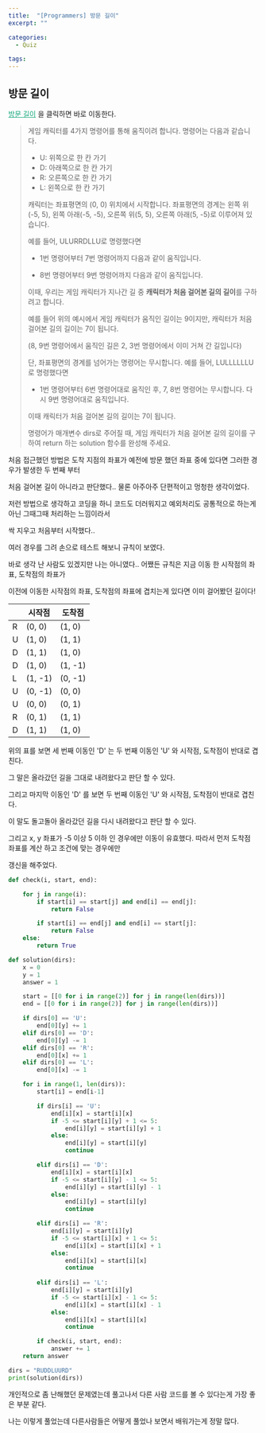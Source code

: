 ```yaml
---
title:  "[Programmers] 방문 길이"
excerpt: ""

categories:
  - Quiz

tags:
---
```


## 방문 길이

<a href="https://programmers.co.kr/learn/courses/30/lessons/49994" style="color:#0FA678">방문 길이</a> 을 클릭하면 바로 이동한다.

> 게임 캐릭터를 4가지 명령어를 통해 움직이려 합니다. 명령어는 다음과 같습니다.
>
> - U: 위쪽으로 한 칸 가기
> - D: 아래쪽으로 한 칸 가기
> - R: 오른쪽으로 한 칸 가기
> - L: 왼쪽으로 한 칸 가기
>
> 캐릭터는 좌표평면의 (0, 0) 위치에서 시작합니다. 좌표평면의 경계는 왼쪽 위(-5, 5), 왼쪽 아래(-5, -5), 오른쪽 위(5, 5), 오른쪽 아래(5, -5)로 이루어져 있습니다.
>
> 예를 들어, ULURRDLLU로 명령했다면
>
> - 1번 명령어부터 7번 명령어까지 다음과 같이 움직입니다.
>
> - 8번 명령어부터 9번 명령어까지 다음과 같이 움직입니다.
>
> 이때, 우리는 게임 캐릭터가 지나간 길 중 **캐릭터가 처음 걸어본 길의 길이**를 구하려고 합니다.
>
> 예를 들어 위의 예시에서 게임 캐릭터가 움직인 길이는 9이지만, 캐릭터가 처음 걸어본 길의 길이는 7이 됩니다.
>
> (8, 9번 명령어에서 움직인 길은 2, 3번 명령어에서 이미 거쳐 간 길입니다)
>
> 단, 좌표평면의 경계를 넘어가는 명령어는 무시합니다. 예를 들어, LULLLLLLU로 명령했다면
>
> - 1번 명령어부터 6번 명령어대로 움직인 후, 7, 8번 명령어는 무시합니다. 다시 9번 명령어대로 움직입니다.
>
> 이때 캐릭터가 처음 걸어본 길의 길이는 7이 됩니다.
>
> 명령어가 매개변수 dirs로 주어질 때, 게임 캐릭터가 처음 걸어본 길의 길이를 구하여 return 하는 solution 함수를 완성해 주세요.

처음 접근했던 방법은 도착 지점의 좌표가 예전에 방문 했던 좌표 중에 있다면 그러한 경우가 발생한 두 번째 부터

처음 걸어본 길이 아니라고 판단했다.. 물론 아주아주 단편적이고 멍청한 생각이었다.

저런 방법으로 생각하고 코딩을 하니 코드도 더러워지고 예외처리도 공통적으로 하는게 아닌 그때그때 처리하는 느낌이라서

싹 지우고 처음부터 시작했다..

여러 경우를 그려 손으로 테스트 해보니 규칙이 보였다.

바로 생각 난 사람도 있겠지만 나는 아니였다.. 어쨌든 규칙은 지금 이동 한 시작점의 좌표, 도착점의 좌표가

이전에 이동한 시작점의 좌표, 도착점의 좌표에 겹치는게 있다면 이미 걸어봤던 길이다!

|      | 시작점  | 도착점  |
| ---- | ------- | ------- |
| R    | (0, 0)  | (1, 0)  |
| U    | (1, 0)  | (1, 1)  |
| D    | (1, 1)  | (1, 0)  |
| D    | (1, 0)  | (1, -1) |
| L    | (1, -1) | (0, -1) |
| U    | (0, -1) | (0,  0) |
| U    | (0, 0)  | (0,  1) |
| R    | (0, 1)  | (1,  1) |
| D    | (1, 1)  | (1,  0) |

위의 표를 보면 세 번째 이동인 'D' 는 두 번째 이동인 'U' 와 시작점, 도착점이 반대로 겹친다.

그 말은 올라갔던 길을 그대로 내려왔다고 판단 할 수 있다.

그리고 마지막 이동인 'D' 를 보면 두 번째 이동인 'U' 와 시작점, 도착점이 반대로 겹친다.

이 말도 돌고돌아 올라갔던 길을 다시 내려왔다고 판단 할 수 있다.

그리고 x, y 좌표가 -5 이상 5 이하 인 경우에만 이동이 유효했다. 따라서 먼저 도착점 좌표를 계산 하고 조건에 맞는 경우에만

갱신을 해주었다.

```python
def check(i, start, end):

	for j in range(i):
		if start[i] == start[j] and end[i] == end[j]:
			return False

		if start[i] == end[j] and end[i] == start[j]:
			return False
	else:
		return True

def solution(dirs):
	x = 0
	y = 1
	answer = 1

	start = [[0 for i in range(2)] for j in range(len(dirs))]
	end = [[0 for i in range(2)] for j in range(len(dirs))]

	if dirs[0] == 'U':
		end[0][y] += 1
	elif dirs[0] == 'D':
		end[0][y] -= 1
	elif dirs[0] == 'R':
		end[0][x] += 1
	elif dirs[0] == 'L':
		end[0][x] -= 1

	for i in range(1, len(dirs)):
		start[i] = end[i-1]

		if dirs[i] == 'U':
			end[i][x] = start[i][x]
			if -5 <= start[i][y] + 1 <= 5:
				end[i][y] = start[i][y] + 1
			else:
				end[i][y] = start[i][y]
				continue

		elif dirs[i] == 'D':
			end[i][x] = start[i][x]
			if -5 <= start[i][y] - 1 <= 5:
				end[i][y] = start[i][y] - 1
			else:
				end[i][y] = start[i][y]
				continue

		elif dirs[i] == 'R':
			end[i][y] = start[i][y]
			if -5 <= start[i][x] + 1 <= 5:
				end[i][x] = start[i][x] + 1
			else:
				end[i][x] = start[i][x]
				continue
			
		elif dirs[i] == 'L':
			end[i][y] = start[i][y]
			if -5 <= start[i][x] - 1 <= 5:
				end[i][x] = start[i][x] - 1
			else:
				end[i][x] = start[i][x]
				continue

		if check(i, start, end):
			answer += 1
	return answer

dirs = "RUDDLUURD"
print(solution(dirs))
```

개인적으로 좀 난해했던 문제였는데 풀고나서 다른 사람 코드를 볼 수 있다는게 가장 좋은 부분 같다.

나는 이렇게 풀었는데 다른사람들은 어떻게 풀었나 보면서 배워가는게 정말 많다.